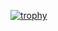 [![trophy](https://github-profile-trophy.vercel.app/?username=AndreKirchner&theme=onedark)](https://github.com/ryo-ma/github-profile-trophy)
